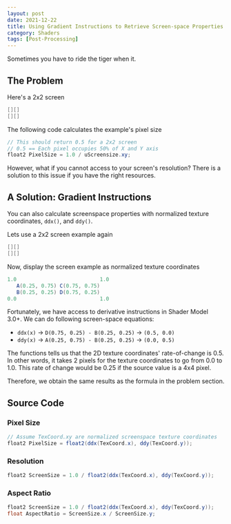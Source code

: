 ```yaml
---
layout: post
date: 2021-12-22
title: Using Gradient Instructions to Retrieve Screen-space Properties 
category: Shaders
tags: [Post-Processing]
---
```


Sometimes you have to ride the tiger when it.

## The Problem

Here's a 2x2 screen

```glsl
[][]
[][]
```

The following code calculates the example's pixel size

```glsl
// This should return 0.5 for a 2x2 screen
// 0.5 == Each pixel occupies 50% of X and Y axis
float2 PixelSize = 1.0 / uScreensize.xy;
```

However, what if you cannot access to your screen's resolution? There is a solution to this issue if you have the right resources.

## A Solution: Gradient Instructions

You can also calculate screenspace properties with normalized texture coordinates, `ddx()`, and `ddy()`.

Lets use a 2x2 screen example again

```glsl
[][]
[][]
```

Now, display the screen example as normalized texture coordinates

```glsl
1.0                           1.0
   A(0.25, 0.75) C(0.75, 0.75)
   B(0.25, 0.25) D(0.75, 0.25)
0.0                           1.0
```

Fortunately, we have access to derivative instructions in Shader Model 3.0+. We can do following screen-space equations:

- `ddx(x)` -> `D(0.75, 0.25) - B(0.25, 0.25)` -> `(0.5, 0.0)`
- `ddy(x)` -> `A(0.25, 0.75) - B(0.25, 0.25)` -> `(0.0, 0.5)`

The functions tells us that the 2D texture coordinates' rate-of-change is 0.5. In other words, it takes 2 pixels for the texture coordinates to go from 0.0 to 1.0. This rate of change would be 0.25 if the source value is a 4x4 pixel.

Therefore, we obtain the same results as the formula in the problem section.

## Source Code

### Pixel Size

```glsl
// Assume TexCoord.xy are normalized screenspace texture coordinates
float2 PixelSize = float2(ddx(TexCoord.x), ddy(TexCoord.y));
```

### Resolution

```glsl
float2 ScreenSize = 1.0 / float2(ddx(TexCoord.x), ddy(TexCoord.y));
```

### Aspect Ratio

```glsl
float2 ScreenSize = 1.0 / float2(ddx(TexCoord.x), ddy(TexCoord.y));
float AspectRatio = ScreenSize.x / ScreenSize.y;
```
